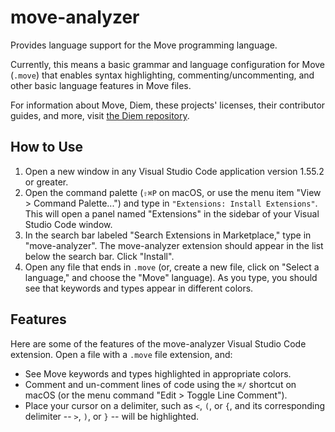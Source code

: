# move-analyzer

Provides language support for the Move programming language.

Currently, this means a basic grammar and language configuration for Move (`.move`) that enables
syntax highlighting, commenting/uncommenting, and other basic language features in Move files.

For information about Move, Diem, these projects' licenses, their contributor guides,
and more, visit [the Diem repository](https://github.com/diem/diem).

## How to Use

1. Open a new window in any Visual Studio Code application version 1.55.2 or greater.
2. Open the command palette (`⇧⌘P` on macOS, or use the menu item "View > Command Palette...") and type in `"Extensions: Install Extensions"`. This will open a panel named "Extensions" in the sidebar of your Visual Studio Code window.
3. In the search bar labeled "Search Extensions in Marketplace," type in "move-analyzer". The move-analyzer extension should appear in the list below the search bar. Click "Install".
4. Open any file that ends in `.move` (or, create a new file, click on "Select a language," and choose the "Move" language). As you type, you should see that keywords and types appear in different colors.

## Features

Here are some of the features of the move-analyzer Visual Studio Code extension. Open a file with a `.move` file extension, and:

* See Move keywords and types highlighted in appropriate colors.
* Comment and un-comment lines of code using the `⌘/` shortcut on macOS (or the menu command "Edit > Toggle Line Comment").
* Place your cursor on a delimiter, such as `<`, `(`, or `{`, and its corresponding delimiter -- `>`, `)`, or `}` -- will be highlighted.
